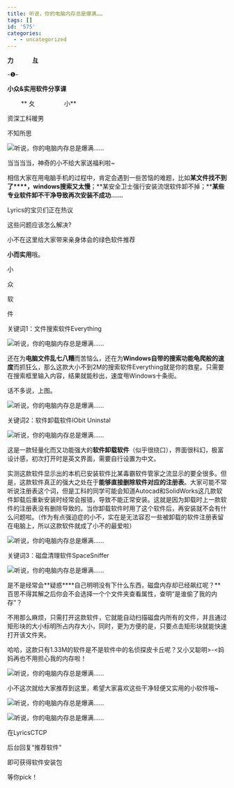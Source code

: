 ```yaml
---
title: 听说，你的电脑内存总是爆满……
tags: []
id: '575'
categories:
  - - uncategorized
---
```


**力**           **彑**  

\-❶-

**小众&实用软件分享课**

        ** 夂                 小**  

资深工科暖男

不知所思

![听说，你的电脑内存总是爆满……](http://47.95.29.70/wp-content/uploads/2020/04/7-1587132882.jpeg "听说，你的电脑内存总是爆满……")

当当当当，神奇的小不给大家送福利啦~  

相信大家在用电脑手机的过程中，肯定会遇到一些苦恼的难题，比如**某文件找不到了****，windows搜索又太慢**；**某安全卫士强行安装流氓软件卸不掉；****某些专业软件卸不干净导致再次安装不成功……**

Lyrics的宝贝们正在热议

这些问题应该怎么解决?

小不在这里给大家带来亲身体会的绿色软件推荐

**小而实用**哦。  

小

众

软

件

关键词1：文件搜索软件Everything

![听说，你的电脑内存总是爆满……](http://47.95.29.70/wp-content/uploads/2020/04/7-1587132882.png "听说，你的电脑内存总是爆满……")

还在为**电脑文件乱七八糟**而苦恼么，还在为**Windows自带的搜索功能龟爬般的速度**而抓狂么，那么这款大小不到2M的搜索软件Everything就是你的救星。只需要在搜索框里输入内容，结果就能秒出，速度甩Windows十条街。

话不多说，上图。  

![听说，你的电脑内存总是爆满……](http://47.95.29.70/wp-content/uploads/2020/04/5-1587132882.gif "听说，你的电脑内存总是爆满……")

关键词2：软件卸载软件IObit Uninstal

![听说，你的电脑内存总是爆满……](http://47.95.29.70/wp-content/uploads/2020/04/2-1587132883.png "听说，你的电脑内存总是爆满……")

这是一款轻量化而又功能强大的**软件卸载软件**（似乎很绕口），界面很科幻，极富设计感，初次打开时是英文界面，需要自行设置为中文。

实测这款软件显示出的本机已安装软件比某毒霸软件管家之流显示的要全很多。但是，这款软件真正的强大之处在于**能够直接删除软件对应的注册表**。大家可能不常听说注册表这个词，但是工科的同学可能会知道Autocad和SolidWorks这几款软件卸载后重新安装时经常会报错，导致不能正常安装。这就是因为卸载时上一款软件的注册表没有删除导致的。当你卸载软件时用了这个软件后，再安装就不会有什么问题啦。（作为有点强迫症的小不，实在是无法容忍一些被卸载的软件注册表留在电脑上，所以这款软件就成了小不的最爱啦）  

![听说，你的电脑内存总是爆满……](http://47.95.29.70/wp-content/uploads/2020/04/0-1587132883.jpg "听说，你的电脑内存总是爆满……")

关键词3：磁盘清理软件SpaceSniffer

![听说，你的电脑内存总是爆满……](http://47.95.29.70/wp-content/uploads/2020/04/1-1587132883.png "听说，你的电脑内存总是爆满……")

是不是经常会**疑惑****自己明明没有下什么东西，磁盘内存却已经飙红呢？**百思不得其解之后你会不会选择一个个文件夹查看属性，查明“是谁偷了我的内存”？

不用那么麻烦，只需打开这款软件，它就能自动扫描磁盘内所有的文件，并且通过矩形块的大小标明所占内存大小，同时，更为方便的是，只要点击矩形块就能快速打开该文件夹。

哈哈，这款只有1.33M的软件是不是软件中的名侦探皮卡丘呢？又小又聪明>-<妈妈再也不用担心我的内存啦！

![听说，你的电脑内存总是爆满……](http://47.95.29.70/wp-content/uploads/2020/04/8-1587132883.gif "听说，你的电脑内存总是爆满……")

小不这次就给大家推荐到这里，希望大家喜欢这些干净轻便又实用的小软件哦~

![听说，你的电脑内存总是爆满……](http://47.95.29.70/wp-content/uploads/2020/04/8-1587132884.png "听说，你的电脑内存总是爆满……")

![听说，你的电脑内存总是爆满……](http://47.95.29.70/wp-content/uploads/2020/04/6-1587132884.jpeg "听说，你的电脑内存总是爆满……")

在LyricsCTCP

后台回复“推荐软件”

即可获得软件安装包

等你pick！